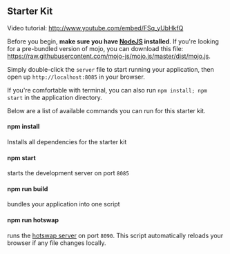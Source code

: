 
## Starter Kit

Video tutorial: http://www.youtube.com/embed/FSq_yUbHkfQ

Before you begin, **make sure you have [NodeJS](http://nodejs.org/) installed**. If you're looking for a pre-bundled version of mojo, you can download this file: https://raw.githubusercontent.com/mojo-js/mojo.js/master/dist/mojo.js.

Simply double-click the `server` file to start running your  application, then open up `http://localhost:8085` in your browser.

If you're comfortable with terminal, you can also run `npm install; npm start` in the application directory. 

Below are a list of available commands you can run for this starter kit.

#### npm install

Installs all dependencies for the starter kit

#### npm start

starts the development server on port `8085`

#### npm run build

bundles your application into one script

#### npm run hotswap

runs the [hotswap server](https://github.com/browsertap/ditto.js) on port `8090`. This script automatically reloads
your browser if any file changes locally.
